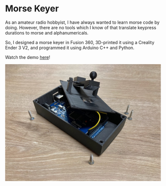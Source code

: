 # Morse Keyer

As an amateur radio hobbyist, I have always wanted to learn morse code by doing. However,
there are no tools which I know of that translate keypress durations to morse and alphanumericals.

So, I designed a morse keyer in Fusion 360, 3D-printed it using a Creality Ender 3 V2, and programmed
it using Arduino C++ and Python.

Watch the demo <a href="https://youtu.be/wTR2LFjZmM0">here</a>!

![Deconstructed keyer](keyer.jpg)
